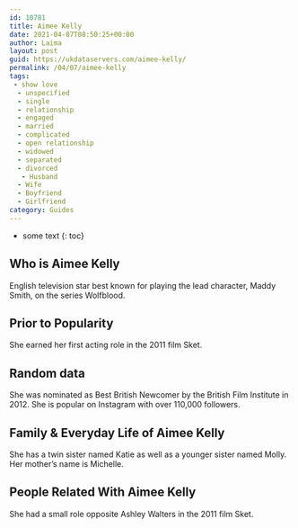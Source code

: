 ```yaml
---
id: 10781
title: Aimee Kelly
date: 2021-04-07T08:50:25+00:00
author: Laima
layout: post
guid: https://ukdataservers.com/aimee-kelly/
permalink: /04/07/aimee-kelly
tags:
 - show love
  - unspecified
  - single
  - relationship
  - engaged
  - married
  - complicated
  - open relationship
  - widowed
  - separated
  - divorced
   - Husband
  - Wife
  - Boyfriend
  - Girlfriend
category: Guides
---
```


* some text
{: toc}


## Who is Aimee Kelly
                  
                  
                  
English television star best known for playing the lead character, Maddy Smith, on the series Wolfblood. 
                  
              
            
              
            
                
                
                
## Prior to Popularity
                  
                  
                  
She earned her first acting role in the 2011 film Sket.  
                  
              
            
              
            
                
                
                
## Random data
                  
                  
                  
She was nominated as Best British Newcomer by the British Film Institute in 2012. She is popular on Instagram with over 110,000 followers. 
                  
              
            
              
            
                
                
                
## Family & Everyday Life of Aimee Kelly
                  
                  
                  
She has a twin sister named Katie as well as a younger sister named Molly. Her mother&#8217;s name is Michelle. 
                  
              
            
              
            
                
                
                
## People Related With Aimee Kelly
                  
                  
                  
She had a small role opposite Ashley Walters in the 2011 film Sket. 
                  
              
            
              
            
                
              
            
              
              
            
            
              
            
          
          
          